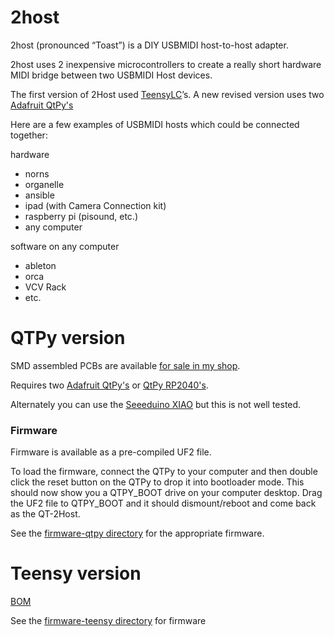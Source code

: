 # 2host

2host (pronounced “Toast”) is a DIY USBMIDI host-to-host adapter.

2host uses 2 inexpensive microcontrollers to create a really short hardware MIDI bridge between two USBMIDI Host devices.

The first version of 2Host used [TeensyLC](https://www.pjrc.com/store/teensylc.html)’s. A new revised version uses two [Adafruit QtPy's](https://www.adafruit.com/qtpy) 

Here are a few examples of USBMIDI hosts which could be connected together:

hardware    
- norns 
- organelle 
- ansible 
- ipad (with Camera Connection kit) 
- raspberry pi (pisound, etc.) 
- any computer

software on any computer  
- ableton 
- orca  
- VCV Rack 
- etc. 

# QTPy version

SMD assembled PCBs are available [for sale in my shop](https://denki-oto.weebly.com/store/p67/qtpy2host.html#/). 

Requires two [Adafruit QtPy's](https://www.adafruit.com/qtpy) or [QtPy RP2040's](https://www.adafruit.com/product/4900).

Alternately you can use the [Seeeduino XIAO](https://www.seeedstudio.com/Seeeduino-XIAO-Arduino-Microcontroller-SAMD21-Cortex-M0+-p-4426.html) but this is not well tested.


### Firmware

Firmware is available as a pre-compiled UF2 file. 

To load the firmware, connect the QTPy to your computer and then double click the reset button on the QTPy to drop it into bootloader mode. This should now show you a QTPY_BOOT drive on your computer desktop. Drag the UF2 file to QTPY_BOOT and it should dismount/reboot and come back as the QT-2Host.

See the [firmware-qtpy directory](/firmware-qtpy) for the appropriate firmware.


# Teensy version 

[BOM](/hardware-teensy/BOM.md)

See the [firmware-teensy directory](/firmware-teensy/2host_firmware) for firmware


